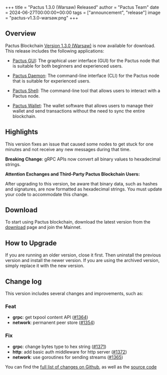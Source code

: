 +++
title = "Pactus 1.3.0 (Warsaw) Released"
author = "Pactus Team"
date = 2024-06-27T00:00:00+00:00
tags = ["announcement", "release"]
image = "pactus-v1.3.0-warsaw.png"
+++

## Overview

Pactus Blockchain [Version 1.3.0 (Warsaw)](https://github.com/pactus-project/pactus/releases/tag/v1.3.0)
is now available for download. This release includes the following applications:

- [Pactus GUI](https://docs.pactus.org/get-started/pactus-gui/):
  The graphical user interface (GUI) for the Pactus node that is suitable
  for both beginners and experienced users.

- [Pactus Daemon](https://docs.pactus.org/get-started/pactus-daemon/):
  The command-line interface (CLI) for the Pactus node that is suitable for experienced users.

- [Pactus Shell](https://docs.pactus.org/tutorials/pactus-shell/):
  The command-line tool that allows users to interact with a Pactus node.

- [Pactus Wallet](https://docs.pactus.org/tutorials/pactus-wallet/):
  The wallet software that allows users to manage their wallet and send transactions
  without the need to sync the entire blockchain.

## Highlights

This version fixes an issue that caused some nodes to get stuck for one minutes and
not receive any new messages during that time.

**Breaking Change**: gRPC APIs now convert all binary values to hexadecimal strings.

<div class="alert alert-warning block">
  <b>Attention Exchanges and Third-Party Pactus Blockchain Users:</b>
  <p class="text">
    After upgrading to this version, be aware that binary data, such as hashes and signatures,
    are now formatted as hexadecimal strings. You must update your code to accommodate this change.
  </p>
</div>

## Download

To start using Pactus blockchain, download the latest version from the [download](/download)
page and join the Mainnet.

## How to Upgrade

If you are running an older version, close it first.
Then uninstall the previous version and install the newer version.
If you are using the archived version, simply replace it with the new version.

## Change log

This version includes several changes and improvements, such as:

### Feat

- **grpc**: get txpool content API ([#1364](https://github.com/pactus-project/pactus/pull/1364))
- **network**: permanent peer store ([#1354](https://github.com/pactus-project/pactus/pull/1354))

### Fix

- **grpc**: change bytes type to hex string ([#1371](https://github.com/pactus-project/pactus/pull/1371))
- **http**: add basic auth middleware for http server ([#1372](https://github.com/pactus-project/pactus/pull/1372))
- **network**: use goroutines for sending streams ([#1365](https://github.com/pactus-project/pactus/pull/1365))

You can find the [full list of changes on Github](https://github.com/pactus-project/pactus/compare/v1.2.0...v1.3.0),
as well as the [source code](https://github.com/pactus-project/pactus/releases/tag/v1.3.0)
